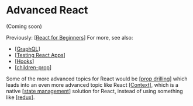 # Advanced React

(Coming soon)

Previously: 
[[React for Beginners]]
For more, see also: 
- [[GraphQL]]
- [[Testing React Apps]]
- [[Hooks]]
- [[children-prop]]





Some of the more advanced topics for React would be [[prop drilling]] which leads into an even more advanced topic like React [[Context]], which is a native [[state management]] solution for React, instead of using something like [[redux]].

[//begin]: # "Autogenerated link references for markdown compatibility"
[React for Beginners]: react-for-beginners "React for beginners"
[GraphQL]: graphql "GraphQL Course"
[Testing React Apps]: testing-react-apps "Testing React Applications"
[Hooks]: hooks "React Hooks"
[children-prop]: children-prop "Children Prop"
[prop drilling]: prop-drilling "Prop Drilling"
[Context]: context "Context"
[state management]: state-management "State Management"
[redux]: redux "Redux"
[//end]: # "Autogenerated link references"
